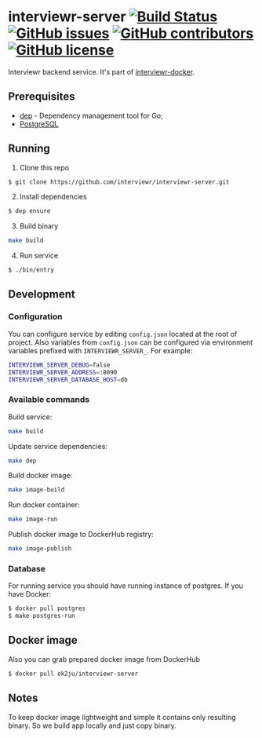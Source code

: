 # interviewr-server [![Build Status](https://img.shields.io/travis/interviewr/interviewr-server/develop.svg?style=flat-square)](https://travis-ci.org/interviewr/interviewr-server) [![GitHub issues](https://img.shields.io/github/issues/interviewr/interviewr-server.svg?style=flat-square)](https://github.com/interviewr/interviewr-server/issues) [![GitHub contributors](https://img.shields.io/github/contributors/interviewr/interviewr-server.svg?style=flat-square)](https://github.com/interviewr/interviewr-server/graphs/contributors) [![GitHub license](https://img.shields.io/badge/license-MIT-blue.svg?style=flat-square)]( https://github.com/interviewr/interviewr-server/blob/develop/LICENSE)

Interviewr backend service. It's part of [interviewr-docker](https://github.com/interviewr/interviewr-docker).

## Prerequisites
* [dep](https://golang.github.io/dep/) - Dependency management tool for Go;
* [PostgreSQL](https://www.postgresql.org/)

## Running
1. Clone this repo
```sh
$ git clone https://github.com/interviewr/interviewr-server.git
```
2. Install dependencies
```sh
$ dep ensure
```
3. Build binary
```sh
make build
```
4. Run service
```sh
$ ./bin/entry
```

## Development

### Configuration
You can configure service by editing `config.json` located at the root of project. Also variables from `config.json` can be configured via environment variables prefixed with `INTERVIEWR_SERVER_`. For example:
```sh
INTERVIEWR_SERVER_DEBUG=false
INTERVIEWR_SERVER_ADDRESS=:8090
INTERVIEWR_SERVER_DATABASE_HOST=db
```

### Available commands
Build service:
```sh
make build
```
Update service dependencies:
```sh
make dep
```
Build docker image:
```sh
make image-build
```
Run docker container:
```sh
make image-run
```
Publish docker image to DockerHub registry:
```sh
make image-publish
```

### Database
For running service you should have running instance of postgres.
If you have Docker:
```sh
$ docker pull postgres
$ make postgres-run
```

## Docker image
Also you can grab prepared docker image from DockerHub
```sh
$ docker pull ok2ju/interviewr-server
```

## Notes
To keep docker image lightweight and simple it contains only resulting binary. So we build app locally and just copy binary.
